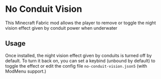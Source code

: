 # No Conduit Vision

This Minecraft Fabric mod allows the player to remove or toggle the night vision effect given by conduit power when underwater

## Usage

Once installed, the night vision effect given by conduits is turned off by default.
To turn it back on, you can set a keybind (unbound by default) to toggle the effect
or edit the config file `no-conduit-vision.json5` (with ModMenu support.)
